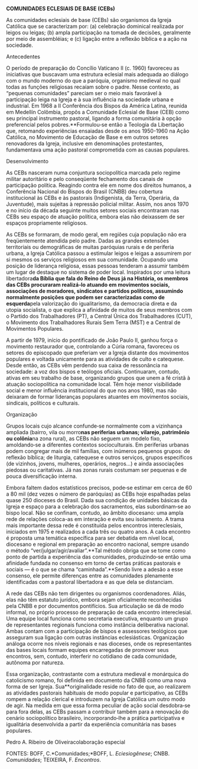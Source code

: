 **COMUNIDADES ECLESIAIS DE BASE (CEBs)**

As comunidades eclesiais de base (CEBs) são organismos da Igreja
Católica que se caracterizam por: (a) celebração dominical realizada por
leigos ou leigas; (b) ampla participação na tomada de decisões,
geralmente por meio de assembléias; e (c) ligação entre a reflexão
bíblica e a ação na sociedade.

Antecedentes

O período de preparação do Concílio Vaticano II (c. 1960) favoreceu as
iniciativas que buscavam uma estrutura eclesial mais adequada ao diálogo
com o mundo moderno do que a paróquia, organismo medieval no qual todas
as funções religiosas recaíam sobre o padre. Nesse contexto, as
“pequenas comunidades” pareciam ser o meio mais favorável à participação
leiga na Igreja e à sua influência na sociedade urbana e industrial. Em
1968 a II Conferência dos Bispos da América Latina, reunida em Medellín
Colômbia, propôs a Comunidade Eclesial de Base (CEB) como seu principal
instrumento pastoral, ligando a forma comunitária à opção preferencial
pelos pobres.**Formulou‑se então a Teologia da Libertação que, retomando
experiências ensaiadas desde os anos 1950-1960 na Ação Católica, no
Movimento de Educação de Base e em outros setores renovadores da Igreja,
inclusive em denominações protestantes, fundamentava uma ação pastoral
comprometida com as causas populares.

Desenvolvimento

As CEBs nasceram numa conjuntura sociopolítica marcada pelo regime
militar autoritário e pelo conseqüente fechamento dos canais de
participação política. Reagindo contra ele em nome dos direitos humanos,
a Conferência Nacional do Bispos do Brasil (CNBB) deu cobertura
institucional às CEBs e às pastorais (Indigenista, da Terra, Operária,
da Juventude), mais sujeitas à repressão policial militar. Assim, nos
anos 1970 e no início da década seguinte muitos setores sociais
encontraram nas CEBs seu espaço de atuação política, embora elas não
deixassem de ser espaços propriamente religiosos.

As CEBs se formaram, de modo geral, em regiões cuja população não era
freqüentemente atendida pelo padre. Dadas as grandes extensões
territoriais ou demográficas de muitas paróquias rurais e de periferia
urbana, a Igreja Católica passou a estimular leigos e leigas a assumirem
por si mesmos os serviços religiosos em sua comunidade. Ocupando uma
posição de liderança religiosa, essas pessoas tenderam a assumir também
um lugar de destaque no sistema de poder local. Inspirados por uma
leitura libertadora**da Bíblia que fala do Reino de Deus já na História,
os membros das CEBs procuraram realizá‑lo atuando em movimentos sociais,
associações de moradores, sindicatos e partidos políticos, assumindo
normalmente posições que podem ser caracterizadas como de esquerda**pela
valorização do igualitarismo, da democracia direta e da utopia
socialista, o que explica a afinidade de muitos de seus membros com o
Partido dos Trabalhadores (PT), a Central Única dos Trabalhadores (CUT),
o Movimento dos Trabalhadores Rurais Sem Terra (MST) e a Central de
Movimentos Populares.

A partir de 1979, início do pontificado de João Paulo II, ganhou força o
movimento restaurador que, controlando a Cúria romana, favoreceu os
setores do episcopado que preferiam ver a Igreja distante dos movimentos
populares e voltada unicamente para as atividades de culto e catequese.
Desde então, as CEBs vêm perdendo sua caixa de ressonância na sociedade:
a voz dos bispos e teólogos oficiais. Continuaram, contudo, ativas em
seu trabalho de base, organizando grupos que unem a fé cristã à atuação
sociopolítica na comunidade local. Têm hoje menor visibilidade social e
menor influência institucional do que nos anos 1980, mas não deixaram de
formar lideranças populares atuantes em movimentos sociais, sindicais,
políticos e culturais.

Organização

Grupos locais cujo alcance confunde‑se normalmente com a vizinhança
ampliada (bairro, vila ou morro**nas periferias urbanas; vilarejo,
patrimônio ou colônia**na zona rural), as CEBs não seguem um modelo
fixo, amoldando‑se a diferentes contextos socioculturais. Em periferias
urbanas podem congregar mais de mil famílias, com inúmeros pequenos
grupos: de reflexão bíblica; de liturgia, catequese e outros serviços,
grupos específicos (de vizinhos, jovens, mulheres, operários, negros...)
e ainda associações piedosas ou caritativas. Já nas zonas rurais
costumam ser pequenas e de pouca diversificação interna.

Embora faltem dados estatísticos precisos, pode‑se estimar em cerca de
60 a 80 mil (dez vezes o número de paróquias) as CEBs hoje espalhadas
pelas quase 250 dioceses do Brasil. Dada sua condição de unidades
básicas da Igreja e espaço para a celebração dos sacramentos, elas
subordinam‑se ao bispo local. Não se confinam, contudo, ao âmbito
diocesano: uma ampla rede de relações coloca-as em interação e evita seu
isolamento. A trama mais importante dessa rede é constituída pelos
encontros intereclesiais, iniciados em 1975 e realizados a cada três ou
quatro anos. A cada encontro é proposta uma temática específica para ser
debatida em nível local, diocesano e regional em preparação ao encontro
nacional, sempre usando o método “ver/julgar/agir/avaliar”.**Tal método
obriga que se tome como ponto de partida a experiência das comunidades,
produzindo‑se então uma afinidade fundada no consenso em torno de certas
práticas pastorais e sociais — é o que se chama “caminhada”.**Sendo
livre a adesão a esse consenso, ele permite diferenças entre as
comunidades plenamente identificadas com a pastoral libertadora e as que
dela se distanciam.

A rede das CEBs não tem dirigentes ou organismos coordenadores. Aliás,
elas não têm estatuto jurídico, embora sejam oficialmente reconhecidas
pela CNBB e por documentos pontifícios. Sua articulação se dá de modo
informal, no próprio processo de preparação de cada encontro
intereclesial. Uma equipe local funciona como secretaria executiva,
enquanto um grupo de representantes regionais funciona como instância
deliberativa nacional. Ambas contam com a participação de bispos e
assessores teológicos que asseguram sua ligação com outras instâncias
eclesiásticas. Organização análoga ocorre nos níveis regionais e nas
dioceses, onde os representantes das bases locais formam equipes
encarregadas de promover seus encontros, sem, contudo, interferir no
cotidiano de cada comunidade, autônoma por natureza.

Essa organização, contrastante com a estrutura medieval e monárquica do
catolicismo romano, foi definida em documento da CNBB como uma nova
forma de ser Igreja. Sua**originalidade reside no fato de que, ao
realizarem as atividades pastorais habituais de modo popular e
participativo, as CEBs rompem a relação clerical e introduzem na Igreja
Católica um outro modo de agir. Na medida em que essa forma peculiar de
ação social desdobra‑se para fora delas, as CEBs passam a contribuir
também para a renovação do cenário sociopolítico brasileiro,
incorporando‑lhe a prática participativa e igualitária desenvolvida a
partir da experiência comunitária nas bases populares.

Pedro A. Ribeiro de Oliveiracolaboração especial

FONTES: BOFF, C.*Comunidades;*BOFF, L. *Eciesiogênese*; CNBB.
*Comunidades*; TEIXEIRA, F. *Encontros*.

 
